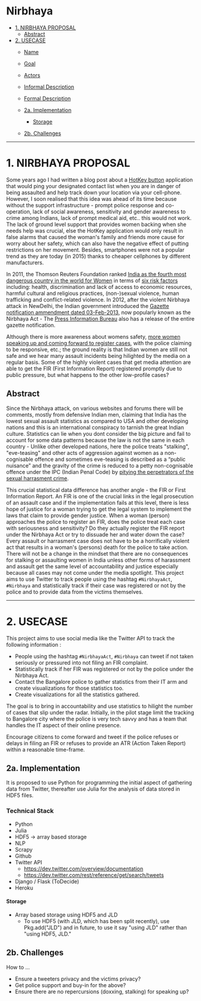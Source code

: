 # Nirbhaya

+ [1. NIRBHAYA PROPOSAL](#1-nirbhaya-proposal)
   + [Abstract](#abstract)
+ [2. USECASE](#2-usecase)
   + [Name](#name)
   + [Goal](#goal)
   + [Actors](#actors)
   + [Informal Description](#informal-description)
   + [Formal Description](#formal-description)

   + [2a. Implementation](#2a-implementation)
        + [Storage](#storage)
   + [2b. Challenges](#2b-challenges)

----

# 1. NIRBHAYA PROPOSAL

Some years ago I had written a blog post about a [HotKey button](http://svaksha.com/post/2009/Cell-help) application that would ping your designated contact list when you are in danger of being assaulted and help track down your location via your cell-phone. However, I soon realised that this idea was ahead of its time because without the support infrastructure - prompt police response and co-operation, lack of social awareness, sensitivity and gender awareness to crime among Indians, lack of prompt medical aid, etc.. this would not work. The lack of ground level support that provides women backing when she needs help was crucial, else the HotKey application would only result in false alarms that caused the woman's family and friends more cause for worry about her safety, which can also have the negative effect of putting restrictions on her movement. Besides, smartphones were not a popular trend as they are today (in 2015) thanks to cheaper cellphones by different manufacturers. 

In 2011, the Thomson Reuters Foundation ranked [India as the fourth most dangerous country in the world for Women](http://indiatoday.intoday.in/story/india-is-fourth-most-dangerous-place-in-the-world-for-women-poll/1/141639.html) in terms of [six risk factors](http://www.theguardian.com/world/2011/jun/15/worst-place-women-afghanistan-india) including: health, discrimination and lack of access to economic resources, harmful cultural and religious practices, (non-)sexual violence, human trafficking and conflict-related violence. In 2012, after the violent Nirbhaya attack in NewDelhi, the Indian government introduced the [Gazette notification ammendment dated 03-Feb-2013](http://lawmin.nic.in/ld/ord_criminal_law.pdf), now popularly known as the Nirbhaya Act - The [Press Information Bureau](http://pib.nic.in/newsite/erelease.aspx?relid=91979) also has a release of the entire gazette notification. 

Although there is more awareness about womens safety, [more women speaking up and coming forward to register cases](http://www.thehindu.com/todays-paper/tp-national/tp-andhrapradesh/407-cases-registered-under-nirbhaya-act-in-krishna/article6730238.ece), with the police claiming to be responsive, etc.; the ground reality is that Indian women are still not safe and we hear many assault incidents being hilighted by the media on a regular basis. Some of the highly violent cases that get media attention are able to get the FIR (First Information Report) registered promptly due to public pressure, but what happens to the other low-profile cases?

## Abstract

Since the Nirbhaya attack, on various websites and forums there will be comments, mostly from defensive Indian men, claiming that India has the lowest sexual assault statistics as compared to USA and other developing nations and this is an international conspiracy to tarnish the  great Indian culture. Statistics can lie when you dont consider the big picture and fail to account for some data patterns because the law is not the same in each country - Unlike other developed nations, here the police treats "stalking", "eve-teasing" and other acts of aggression against women as a non-cognisable offence and sometimes eve-teasing is described as a “public nuisance” and the gravity of the crime is reduced to a petty non-cognisable offence under the IPC (Indian Penal Code) by [pitying the perpetrators of the sexual harrasment crime](http://bangalore.citizenmatters.in/articles/pitying-the-perpetrators-of-sexual-harassment-right-or-wrong).

This crucial statistical data difference has another angle - the FIR or First Information Report. An FIR is one of the crucial links in the legal prosecution of an assault case and if the implementation fails at this level, there is less hope of justice for a woman trying to get the legal system to implement the laws that claim to provide gender justice. When a woman (person) approaches the police to register an FIR, does the police treat each case with seriousness and sensitivity? Do they actually register the FIR report under the Nirbhaya Act or try to dissuade her and water down the case? Every assault or harrasment case does not have to be a horrifically violent act that results in a woman's (persons) death for the police to take action. There will not be a change in the mindset that there are no consequences for stalking or assaulting women in India unless other forms of harassment and assault get the same level of accountability and justice especially because all cases may not come under the media spotlight. This project aims to use Twitter to track people using the hashtag `#NirbhayaAct`, `#Nirbhaya` and statistically track if their case was registered or not by the police and to provide data from the victims themselves.

---- 

# 2. USECASE

This project aims to use social media like the Twitter API to track the following information :

+ People using the hashtag `#NirbhayaAct`, `#Nirbhaya` can tweet if not taken seriously or pressured into not filing an FIR complaint.
+ Statistically track if her FIR was registered or not by the police under the Nirbhaya Act. 
+ Contact the Bangalore police to gather statistics from their IT arm and create visualizations for those statistics too.
+ Create visualizations for all the statistics gathered.

The goal is to bring in accountability and use statistics to hilight the number of cases that slip under the radar.
Initially, in the pilot stage limit the tracking to Bangalore city where the police is very tech savvy and has a team that handles the IT aspect of their online presence.

Encourage citizens to come forward and tweet if the police refuses or delays in filing an FIR or refuses to provide an ATR (Action Taken Report) within a reasonable time-frame.

## 2a. Implementation

It is proposed to use Python for programming the initial aspect of gathering data from Twitter, thereafter use Julia for the analysis of data stored in HDF5 files.

### Technical Stack

+ Python
+ Julia 
+ HDF5 -> array based storage
+ NLP
+ Scrapy
+ Github 
+ Twitter API
   + https://dev.twitter.com/overview/documentation
   + https://dev.twitter.com/rest/reference/get/search/tweets
+ Django / Flask (ToDecide)
+ Heroku

#### Storage

+ Array based storage using HDF5 and JLD
   * To use HDF5 (with JLD, which has been split recently), use Pkg.add("JLD") and in future, to use it say "using JLD" rather than "using HDF5, JLD."


## 2b. Challenges
How to ...
+ Ensure a tweeters privacy and the victims privacy? 
+ Get police support and buy-in for the above?
+ Ensure there are no repercursions (doxxing, stalking) for speaking up?

